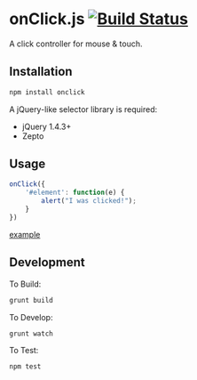 onClick.js [![Build Status](https://travis-ci.org/bpeacock/onClick.png?branch=master)](https://travis-ci.org/bpeacock/onClick)
===============

A click controller for mouse & touch.

Installation
------------

```bash
npm install onclick
```

A jQuery-like selector library is required:
- jQuery 1.4.3+
- Zepto

Usage
-----

```javascript
onClick({
    '#element': function(e) {
        alert("I was clicked!");
    }
})
```

[example](http://htmlpreview.github.io/?https://github.com/bpeacock/onClick/blob/master/examples/index.html)

Development
-----------

To Build:

```bash
grunt build
```

To Develop:

```bash
grunt watch
```

To Test:
 
```bash
npm test
```
 
